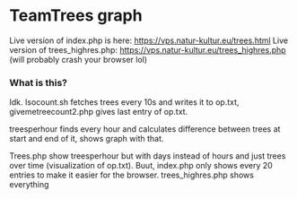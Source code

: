 # TeamTrees graph

Live version of index.php is here: https://vps.natur-kultur.eu/trees.html
Live version of trees_highres.php: https://vps.natur-kultur.eu/trees_highres.php (will probably crash your browser lol)

### What is this?

Idk. Isocount.sh fetches trees every 10s and writes it to op.txt, givemetreecount2.php gives last entry of op.txt.

treesperhour finds every hour and calculates difference between trees at start and end of it, shows graph with that.

Trees.php show treesperhour but with days instead of hours and just trees over time (visualization of op.txt). Buut, index.php only shows every 20 entries to make it easier for the browser. trees_highres.php shows everything
